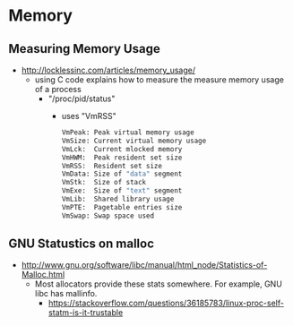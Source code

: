 # Memory

## Measuring Memory Usage

- <http://locklessinc.com/articles/memory_usage/>
  - using C code explains how to measure the measure memory usage of a process
    - "/proc/pid/status"
      - uses "VmRSS"

        ```bash
        VmPeak: Peak virtual memory usage
        VmSize: Current virtual memory usage
        VmLck:  Current mlocked memory
        VmHWM:  Peak resident set size
        VmRSS:  Resident set size
        VmData: Size of "data" segment
        VmStk:  Size of stack
        VmExe:  Size of "text" segment
        VmLib:  Shared library usage
        VmPTE:  Pagetable entries size
        VmSwap: Swap space used
        ```

## GNU Statustics on malloc

- <http://www.gnu.org/software/libc/manual/html_node/Statistics-of-Malloc.html>
  - Most allocators provide these stats somewhere. For example, GNU libc has mallinfo.
    - <https://stackoverflow.com/questions/36185783/linux-proc-self-statm-is-it-trustable>

